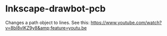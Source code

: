# Inkscape-drawbot-pcb
Changes a path object to lines. See this: https://www.youtube.com/watch?v=8bl8vIKZ9y8&amp;feature=youtu.be
